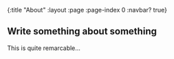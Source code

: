 {:title "About"
 :layout :page
 :page-index 0
 :navbar? true}

## Write something about something

This is quite remarcable...
